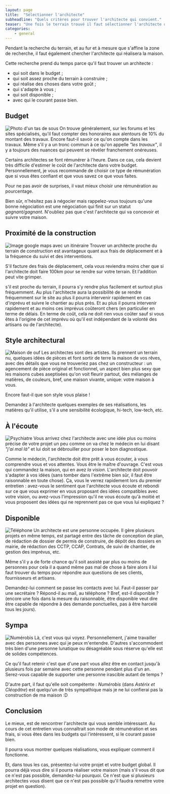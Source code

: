 ```yaml
---
layout: page
title:  "Sélectionner l'architecte"
subheadline: "Quels critères pour trouver l'architecte qui convient."
teaser: "Une fois le terrain trouvé il faut sélectionner l'architecte qui va réaliser votre maison. "
categories:
    - general
---
```

Pendant la recherche du terrain, et au fur et à mesure que s'affine la zone de recherche, il faut également chercher l'architecte qui réalisera la maison.

Cette recherche prend du temps parce qu'il faut trouver un architecte :

- qui soit dans le budget ;
- qui soit assez proche du terrain à construire ;
- qui réalise des choses dans votre goût ;
- qui s'adapte à vous ;
- qui soit disponible ;
- avec qui le courant passe bien.


## Budget
![Photo d'un tas de sous]()
On trouve généralement, sur les forums et les sites spécialisés, qu'il faut compter des honoraires aux alentours de 10% du montant des travaux. Encore faut-il savoir ce qu'on compte dans les travaux. Même s'il y a un tronc commun à ce qu'on appelle *"les travaux"*, il y a toujours  des nuances qui peuvent se révéler franchement onéreuses. 

Certains architectes se font rémunérer à l'heure. Dans ce cas, cela devient très difficile d'estimer le coût de l'architecte dans votre budget. Personnellement, je vous recommande de choisir ce type de rémunération que si vous êtes confiant et que vous savez ce que vous faites. 

Pour ne pas avoir de surprises, il vaut mieux choisir une rémunération au pourcentage.

Bien sûr, n'hésitez pas à négocier mais rappelez-vous toujours qu'une bonne négociation est une négociation qui finit sur un statut *gagnant/gagnant*. N'oubliez pas que c'est l'architecte qui va concevoir et suivre votre maison.


## Proximité de la construction
![Image google maps avec un itinéraire]()
Trouver un architecte proche du terrain de construction est avantageux quant aux frais de déplacement et à la fréquence du suivi et des interventions.

S'il facture des frais de déplacement, cela vous reviendra moins cher que si l'architecte doit faire 100km pour se rendre sur votre terrain. Et l'addition peut vite grimper.

s'il est proche du terrain, il pourra s'y rendre plus facilement et surtout plus fréquemment. Au plus l'architecte aura la possibilité de se rendre fréquemment sur le site au plus il pourra intervenir rapidement en cas d'inprévu et suivre le chantier au plus près. Et au plus il pourra intervenir rapidement et au moins ces imprévus coûteront chers (en particulier en terme de délais. En terme de coût, cela ne doit rien vous coûter sauf si vous êtes à l'origine de cet imprévu où qu'il est indépendant de la volonté des artisans ou de l'architecte).


## Style architectural
![Maison de ouf]()
Les architectes sont des artistes. Ils prennent un terrain nu, quelques idées de pièces et font sortir de terre la maison de vos rêves, avec des détails que vous ne trouveriez pas chez un constructeur : un agencement de pièce original et fonctionnel, un aspect bien plus sexy que les maisons cubes aseptisées qu'on voit fleurir partout, des mélanges de matières, de couleurs, bref, une maison vivante, unique: votre maison à vous. 

Encore faut-il que son style vous plaise !

Demandez à l'architecte quelques exemples de ses réalisations, les matières qu'il utilise, s'il a une sensibilité écologique, hi-tech, low-tech, etc.

## À l'écoute
![Psychiatre]()
Vous arrivez chez l'architecte avec une idée plus ou moins précise de votre projet un peu comme on va chez le médecin en lui disant *"j'ai mal là"* et lui doit se débrouiller pour poser le bon diagnostique.

Comme le médecin, l'architecte doit être prêt à vous écouter, à vous comprendre vous et vos attentes. Vous être le maître d'ouvrage. C'est vous qui commandez la maison, qui en avez *la vision*. L'architecte doit pouvoir s'adapter à vos idées (sans tomber dans l'extrême bien sûr, il faut être raisonnable en toute chose). Ça, vous le verrez rapidement lors du premier entretien : avez-vous le sentiment que l'architecte vous écoute et rebondi sur ce que vous exprimer en vous proposant des idées compatibles avec votre vision, ou avez-vous l'impression qu'il ne vous écoute qu'à moitié et vous proposent des idées qui ne reprennent pas ce que vous lui expliquez ?

## Disponible
![Téléphone]()
Un architecte est une personne occupée. Il gère plusieurs projets en même temps, est partagé entre des tâche de conception de plan, de rédaction de dossier de permis de construire, de dépôt des dossiers en mairie, de rédaction des CCTP, CCAP, Contrats, de suivi de chantier, de gestion des imprévus, etc. 

Même s'il y a de forte chance qu'il soit assisté par plus ou moins de personnes pour cela il a quand même pas mal de chose à faire alors il lui faut trouver du temps pour répondre aux questions de ses clients, fournisseurs et artisans. 

Demandez-lui comment se passe les contacts avec lui. Faut-il passer par une secrétaire ? Répond-il au mail, au téléphone ? Bref, est-il disponible ? (encore une fois dans la mesure du raisonnable, être disponible veut dire être capable de répondre à des demande ponctuelles, pas à être harcelé tous les jours).

## Sympa
![Numérobis]()
Là, c'est vous qui voyez. Personnellement, j'aime travailler avec des personnes avec qui je peux m'entendre. D'autres s'accommodent très bien d'une personne lunatique ou désagréable sous réserve qu'elle est de solides compétences.

Ce qu'il faut retenir c'est que d'une part vous allez être en contact jusqu'à plusieurs fois par semaine avec cette personne pendant plus d'un an. Serez-vous capable de supporter une personne irascible autant de temps ? 

D'autre part, il faut qu'elle soit compétente : *Numérobis* (dans *Astérix et Cléopâtre*) est quelqu'un de très sympathique mais je ne lui confierai pas la construction de ma maison :D


## Conclusion
Le mieux, est de rencontrer l'architecte qui vous semble intéressant. Au cours de cet entretien vous connaîtrait son mode de rémunération et ses frais, si vous êtes dans les budgets qui l'intéressent, si le courant passe bien. 

Il pourra vous montrer quelques réalisations, vous expliquer comment il fonctionne.

Et, dans tous les cas, présentez-lui votre projet et votre budget global. Il pourra déjà vous dire si il pourra réaliser votre maison (mais s'il vous dit que ce n'est pas possible, demandez-lui pourquoi. Ce n'est que si plusieurs architectes vous disent que ce n'est pas possible qu'il faudra remettre votre projet en question).
